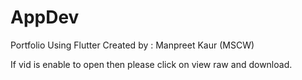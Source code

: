 # AppDev
Portfolio Using Flutter
Created by : Manpreet Kaur (MSCW)


If vid is enable to open then please click on view raw and download.
